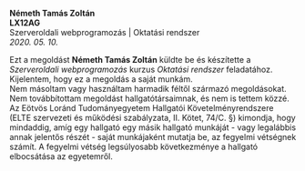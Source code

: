 **Németh Tamás Zoltán**  
**LX12AG**  
Szerveroldali webprogramozás | Oktatási rendszer  
*2020. 05. 10.*  

Ezt a megoldást **Németh Tamás Zoltán** küldte be és készítette a *Szerveroldali webprogramozás* kurzus *Oktatási rendszer* feladatához.  
Kijelentem, hogy ez a megoldás a saját munkám.  
Nem másoltam vagy használtam harmadik féltől származó megoldásokat.  
Nem továbbítottam megoldást hallgatótársaimnak, és nem is tettem közzé.  
Az Eötvös Loránd Tudományegyetem Hallgatói Követelményrendszere (ELTE szervezeti és működési szabályzata, II. Kötet, 74/C. §) kimondja, 
hogy mindaddig, amíg egy hallgató egy másik hallgató munkáját - vagy legalábbis annak jelentős részét - saját munkájaként mutatja be, 
az fegyelmi vétségnek számít. A fegyelmi vétség legsúlyosabb következménye a hallgató elbocsátása az egyetemről.
